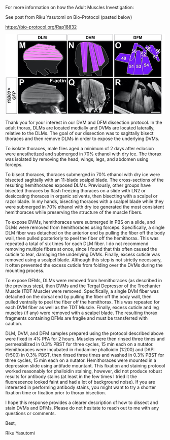 
For more information on how the Adult Muscles Investigation: 

See post from Riku Yasutomi on Bio-Protocol (pasted below)

https://bio-protocol.org/Rap18832


![alt text](https://github.com/HariharanLab/Everetts_Worley_Yasutomi/blob/master/AdultMuscle/AdultMuscle.jpg?raw=true)

Thank you for your interest in our DVM and DFM dissection protocol. In the adult thorax, DLMs are located medially and DVMs are located laterally, relative to the DLMs. The goal of our dissection was to sagittally bisect thoraces and then remove DLMs in order to expose the underlying DVMs.

To isolate thoraces, male flies aged a minimum of 2 days after eclosion were anesthetized and submerged in 70% ethanol with dry ice. The thorax was isolated by removing the head, wings, legs, and abdomen using forceps.

To bisect thoraces, thoraces submerged in 70% ethanol with dry ice were bisected sagittally with an 11-blade scalpel blade. The cross-sections of the resulting hemithoraces exposed DLMs. Previously, other groups have bisected thoraces by flash freezing thoraces on a slide with LN2 or desiccating thoraces in organic solvents, then bisecting with a scalpel or razor blade. In my hands, bisecting thoraces with a scalpel blade while they were submerged in 70% ethanol with dry ice generated the most consistent hemithoraces while preserving the structure of the muscle fibers.

To expose DVMs, hemithoraces were submerged in PBS on a slide, and DLMs were removed from hemithoraces using forceps. Specifically, a single DLM fiber was detached on the anterior end by pulling the fiber off the body wall, then pulled posteriorly to peel the fiber off the hemithorax. This was repeated a total of six times for each DLM fiber. I do not recommend removing multiple fibers at once, since I found that this often caused the cuticle to tear, damaging the underlying DVMs. Finally, excess cuticle was removed using a scalpel blade. Although this step is not strictly necessary, it often prevented the excess cuticle from folding over the DVMs during the mounting process.

To expose DFMs, DLMs were removed from hemithoraces (as described in the previous step), then DVMs and the Tergal Depressor of the Trochanter Muscle (TDT Muscle) were removed. Specifically, a single DVM fiber was detached on the dorsal end by pulling the fiber off the body wall, then pulled ventrally to peel the fiber off the hemithorax. This was repeated for each DVM fiber as well as the TDT Muscle. Finally, excess cuticle and leg muscles (if any) were removed with a scalpel blade. The resulting thorax fragments containing DFMs are fragile and must be transferred with caution.

DLM, DVM, and DFM samples prepared using the protocol described above were fixed in 4% PFA for 2 hours. Muscles were then rinsed three times and permeabilized in 0.3% PBST for three cycles, 15 min each on a nutator. Hemithoraces were incubated in rhodamine phalloidin (1:200) and DAPI (1:500) in 0.3% PBST, then rinsed three times and washed in 0.3% PBST for three cycles, 15 min each on a nutator. Hemithoraces were mounted in a depression slide using antifade mountant. This fixation and staining protocol worked reasonably for phalloidin staining, however, did not produce robust results for antibody stains (at least in the few times I tried it the fluorescence looked faint and had a lot of background noise). If you are interested in performing antibody stains, you might want to try a shorter fixation time or fixation prior to thorax bisection.

I hope this response provides a clearer description of how to dissect and stain DVMs and DFMs. Please do not hesitate to reach out to me with any questions or comments.

Best,

Riku Yasutomi

